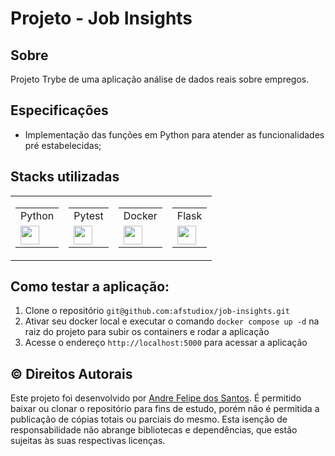 
# Projeto - Job Insights

## Sobre
Projeto Trybe de uma aplicação análise de dados reais sobre empregos.<br>


## Especificações

- Implementação das funções em Python para atender as funcionalidades pré estabelecidas;


## Stacks utilizadas
<table cellspacing="0" cellpadding="0" border="0">
    <tr>
        <td>
            <table cellspacing="0" cellpadding="0" border="0">
                <tr>
                    <td>Python</td>
                </tr>
                <tr>
                    <td>
                        <img 
                            style="display: block"
                            width="30"
                            src="https://devicons.railway.app/python?variant=color" 
                        >
                    </td>
                </tr>
            </table>
        </td>
        <td>
            <table cellspacing="0" cellpadding="0" border="0">
                <tr>
                    <td>Pytest</td>
                </tr>
                <tr>
                    <td>
                        <img 
                            width="30"
                            src="https://devicons.railway.app/pytest?variant=light" 
                        >
                    </td>
                </tr>
            </table>
        </td>
        <td>
            <table cellspacing="0" cellpadding="0" border="0">
                <tr>
                    <td>Docker</td>
                </tr>
                <tr>
                    <td>
                        <img 
                            width="30"
                            src="https://devicons.railway.app/docker?variant=light" 
                        >
                    </td>
                </tr>
            </table>
        </td>
        <td>
            <table cellspacing="0" cellpadding="0" border="0">
                <tr>
                    <td>Flask</td>
                </tr>
                <tr>
                    <td>
                        <img 
                            width="30"
                            src="https://devicons.railway.app/flask?variant=light" 
                        >
                    </td>
                </tr>
            </table>
        </td>
    </tr>
</table>






## Como testar a aplicação:

1. Clone o repositório  `git@github.com:afstudiox/job-insights.git`
2. Ativar seu docker local e executar o comando `docker compose up -d` na raiz do projeto para subir os containers e rodar a aplicação
3. Acesse o endereço `http://localhost:5000` para acessar a aplicação



## ©️ Direitos Autorais
Este projeto foi desenvolvido por [Andre Felipe dos Santos](https://www.linkedin.com/in/afelipes/). 
É permitido baixar ou clonar o repositório para fins de estudo, porém não é permitida a publicação de cópias totais ou parciais do mesmo. 
Esta isenção de responsabilidade não abrange bibliotecas e dependências, que estão sujeitas às suas respectivas licenças.
